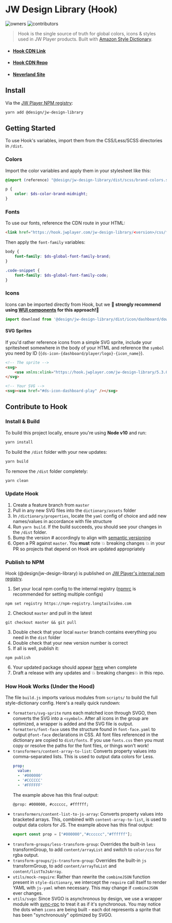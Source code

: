 # JW Design Library (Hook)

![owners](https://img.shields.io/badge/owners-Design--Team-brightgreen.svg)
![contributors](https://img.shields.io/badge/contributors-Portal--NL-yellow.svg)

> Hook is the single source of truth for global colors, icons & styles used in JW Player products. Built with 
[Amazon Style Dictionary](https://github.com/amzn/style-dictionary/).

* #### [Hook CDN Link](https://hook.jwplayer.com/)
* #### [Hook CDN Repo](https://github.com/jwplayer/hook)
* #### [Neverland Site](https://design.jwplayer.com/docs/#/)

## Install

Via the [JW Player NPM registry](https://npm-registry.longtailvideo.com/-/web/detail/@design/jw-design-library):
```bash
yarn add @design/jw-design-library
```

## Getting Started
To use Hook's variables, import them from the CSS/Less/SCSS directories in `/dist`.

### Colors
Import the color variables and apply them in your stylesheet like this:

```scss
@import (reference) "@design/jw-design-library/dist/scss/brand-colors.scss";

p {
    color: $ds-color-brand-midnight;
}
```

### Fonts
To use our fonts, reference the CDN route in your HTML:

```html
<link href="https://hook.jwplayer.com/jw-design-library/<version>/css/fonts.css" rel="stylesheet" />
```

Then apply the `font-family` variables:

```scss
body {
    font-family: $ds-global-font-family-brand;
}

.code-snippet {
    font-family: $ds-global-font-family-code;
}
```

### Icons
Icons can be imported directly from Hook, but we **🚨  strongly recommend using [WUI components](https://stg-wui.jwplayer.com/component/icon) for this approach!🚨** 
```js
import download from '@design/jw-design-library/dist/icon/dashboard/download.svg';
```

#### SVG Sprites
If you'd rather reference icons from a simple SVG sprite, include your spritesheet somewhere in the body of your HTML and reference the `symbol` you need by ID (`{ds-icon-{dashboard/player/logo}-{icon_name}`).

```html
<!-- The sprite -->
<svg>
    <use xmlns:xlink="https://hook.jwplayer.com/jw-design-library/5.3.0/sprites/sprites-dashboard.svg"></use>
</svg>

<!-- Your SVG -->
<svg><use href="#ds-icon-dashboard-play" /></svg>
```


## Contribute to Hook

### Install & Build
To build this project locally, ensure you're using **Node v10** and run:

```bash
yarn install
```

To build the `/dist` folder with your new updates:

```bash
yarn build
```
To remove the `/dist` folder completely:

```bash
yarn clean
```

### Update Hook
1. Create a feature branch from `master`
2. Pull in any new SVG files into the `dictionary/assets` folder
3. In `/dictionary/properties`, locate the `yaml` config of choice and add new names/values in accordance with file structure
4. Run `yarn build`. If the build succeeds, you should see your changes in the `/dist` folder.
5. Bump the version # accordingly to align with [semantic versioning](https://semver.org/)
6. Open a PR against `master`. You **must** note 💥 breaking changes 💥 in your PR so projects that depend on Hook are updated appropriately


### Publish to NPM
Hook (@design/jw-design-library) is published on [JW Player's internal npm registry](https://npm-registry.longtailvideo.com/#/). 

1. Set your local npm config to the internal registry ([npmrc](https://docs.npmjs.com/cli/v7/configuring-npm/npmrc) is recommended for setting multiple configs)
```
npm set registry https://npm-registry.longtailvideo.com
```
2. Checkout `master` and pull in the latest
```
git checkout master && git pull
```
3. Double check that your local `master` branch contains everything you need in the `dist` folder
4. Double check that your new version number is correct
5. If all is well, publish it:
```
npm publish
```
6. Your updated package should appear [here](https://npm-registry.longtailvideo.com/-/web/detail/@design/jw-design-library) when complete
7. Draft a release with any updates and 💥 breaking changes💥 in this repo.


### How Hook Works (Under the Hood)
The file `build.js` imports various modules from `scripts/` to build the full style-dictionary config. Here's a really quick rundown:

* `formatters/svg-sprite` runs each matched icon through SVGO, then converts the
  SVG into a `<symbol>`. After all icons in the group are optimized, a wrapper is
  added and the SVG file is output.
* `formatters/font-face` uses the structure found in `font-face.yaml` to
output `@font-face` declarations in CSS. All font files referenced in the
dictionary are copied to `dist/fonts`. If you use `fonts.css` then you must copy
or resolve the paths for the font files, or things won't work!
* `transformers/content-array-to-list`: Converts property values into
  comma-separated lists. This is used to output data colors for Less.
  ```yaml
  prop:
    value:
    - '#000000'
    - '#CCCCCC'
    - '#FFFFFF'
  ```
  The example above has this final output:
  ```less
  @prop: #000000, #cccccc, #ffffff;
  ```
* `transformers/content-list-to-js-array`: Converts property values into
  bracketed arrays. This, combined with `content-array-to-list`, is used to
  output data colors for JS. The example above has this final output:
  ```js
  export const prop = ["#000000","#cccccc","#ffffff"];
  ```
* `transform-groups/less-transform-group`: Overrides the built-in `less`
  transformGroup, to add `content/arrayList` and switch to `color/css` for rgba
  output.
* `transform-groups/js-transform-group`: Overrides the built-in `js`
  transformGroup, to add `content/arrayToList` and `content/listToJsArray`.
* `utils/mock-require`: Rather than rewrite the `combineJSON` function present
  in `style-dictionary`, we intercept the `require` call itself to render YAML
  with `js-yaml` when necessary. This may change if `combineJSON` ever changes.
* `utils/svgo`: Since SVGO is asynchronous by design, we use a wrapper module
  with [sync-rpc](https://www.npmjs.com/package/sync-rpc) to treat it as if it's
  synchronous. You may notice the dots when `icons` are being built - each dot
  represents a sprite that has been "synchronously" optimized by SVGO.


